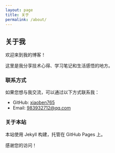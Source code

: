 ```yaml
---
layout: page
title: 关于
permalink: /about/
---
```


## 关于我

欢迎来到我的博客！

这里是我分享技术心得、学习笔记和生活感悟的地方。

### 联系方式

如果您想与我交流，可以通过以下方式联系我：

- GitHub: [xiaoben765](https://github.com/xiaoben765)
- Email: 983932712@qq.com

### 关于本站

本站使用 Jekyll 构建，托管在 GitHub Pages 上。

感谢您的访问！
